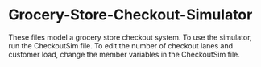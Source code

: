 # Grocery-Store-Checkout-Simulator
These files model a grocery store checkout system. To use the simulator, run the CheckoutSim file. To edit the number of checkout lanes and customer load, change the member variables in the CheckoutSim file. 
